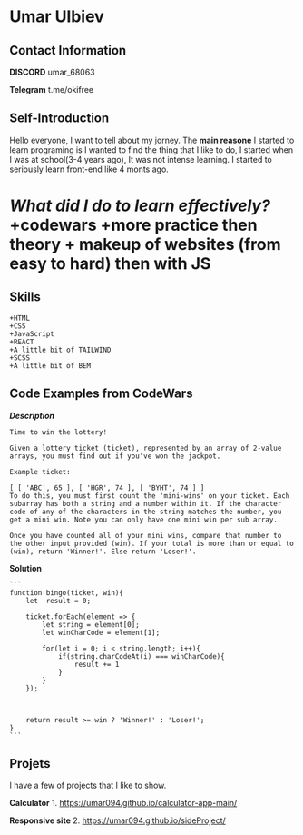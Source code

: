 # Umar Ulbiev

## Contact Information

**DISCORD**
umar_68063

**Telegram**
t.me/okifree

## Self-Introduction
Hello everyone, I want to tell about my jorney. The **main reasone** I started to learn programing is I wanted to find the thing that I like to do, I started when I was at school(3-4 years ago), It was not intense learning. I started to seriously learn front-end like 4 monts ago.

***What did I do to learn effectively?***
    +codewars
    +more practice then theory
    + makeup of websites (from **easy** to **hard**) then with **JS**
=========================================

## Skills
    +HTML
    +CSS
    +JavaScript
    +REACT
    +A little bit of TAILWIND
    +SCSS
    +A little bit of BEM

## Code Examples from CodeWars

***Description***

    Time to win the lottery!

    Given a lottery ticket (ticket), represented by an array of 2-value arrays, you must find out if you've won the jackpot.

    Example ticket:

    [ [ 'ABC', 65 ], [ 'HGR', 74 ], [ 'BYHT', 74 ] ]
    To do this, you must first count the 'mini-wins' on your ticket. Each subarray has both a string and a number within it. If the character code of any of the characters in the string matches the number, you get a mini win. Note you can only have one mini win per sub array.

    Once you have counted all of your mini wins, compare that number to the other input provided (win). If your total is more than or equal to (win), return 'Winner!'. Else return 'Loser!'.



**Solution**

    ```
    function bingo(ticket, win){
        let  result = 0;

        ticket.forEach(element => {
            let string = element[0];
            let winCharCode = element[1];

            for(let i = 0; i < string.length; i++){
                if(string.charCodeAt(i) === winCharCode){
                    result += 1
                }
            }
        });



        return result >= win ? 'Winner!' : 'Loser!';
    }
    ```

## Projets

I have a few of projects that I like to show.

**Calculator**
    1. https://umar094.github.io/calculator-app-main/

**Responsive site**
    2. https://umar094.github.io/sideProject/



